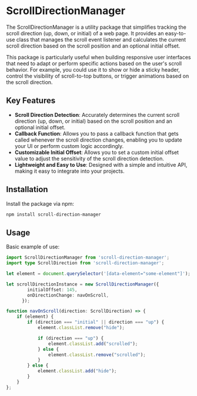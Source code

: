 # ScrollDirectionManager

The ScrollDirectionManager is a utility package that simplifies tracking the scroll direction (up, down, or initial) of a web page. It provides an easy-to-use class that manages the scroll event listener and calculates the current scroll direction based on the scroll position and an optional initial offset.

This package is particularly useful when building responsive user interfaces that need to adapt or perform specific actions based on the user's scroll behavior. For example, you could use it to show or hide a sticky header, control the visibility of scroll-to-top buttons, or trigger animations based on the scroll direction.

## Key Features

- **Scroll Direction Detection**: Accurately determines the current scroll direction (up, down, or initial) based on the scroll position and an optional initial offset.
- **Callback Function**: Allows you to pass a callback function that gets called whenever the scroll direction changes, enabling you to update your UI or perform custom logic accordingly.
- **Customizable Initial Offset**: Allows you to set a custom initial offset value to adjust the sensitivity of the scroll direction detection.
- **Lightweight and Easy to Use**: Designed with a simple and intuitive API, making it easy to integrate into your projects.

## Installation

Install the package via npm:

```sh
npm install scroll-direction-manager
```

## Usage

Basic example of use:

```typescript
import ScrollDirectionManager from 'scroll-direction-manager';
import type ScrollDirection from 'scroll-direction-manager';

let element = document.querySelector('[data-element="some-element"]');

let scrollDirectionInstance = new ScrollDirectionManager({
        initialOffset: 145,
        onDirectionChange: navOnScroll,
      });

function navOnScroll(direction: ScrollDirection) => {
    if (element) {
        if (direction === "initial" || direction === "up") {
            element.classList.remove("hide");

            if (direction === "up") {
                element.classList.add("scrolled");
            } else {
                element.classList.remove("scrolled");
            }
        } else {
            element.classList.add("hide");
        }
    }
};
```
